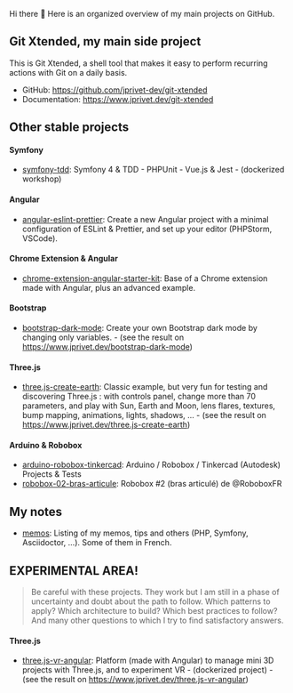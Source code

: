 Hi there 👋 Here is an organized overview of my main projects on GitHub.

## Git Xtended, my main side project

This is Git Xtended, a shell tool that makes it easy to perform recurring actions with Git on a daily basis.

* GitHub: https://github.com/jprivet-dev/git-xtended
* Documentation: https://www.jprivet.dev/git-xtended

## Other stable projects

#### Symfony

* [symfony-tdd](https://github.com/jprivet-dev/symfony-tdd): Symfony 4 & TDD - PHPUnit - Vue.js & Jest - (dockerized workshop)

#### Angular

* [angular-eslint-prettier](https://github.com/jprivet-dev/angular-eslint-prettier): Create a new Angular project with a minimal configuration of ESLint & Prettier, and set up your editor (PHPStorm, VSCode).

#### Chrome Extension & Angular

* [chrome-extension-angular-starter-kit](https://github.com/jprivet-dev/chrome-extension-angular-starter-kit): Base of a Chrome extension made with Angular, plus an advanced example.

#### Bootstrap

* [bootstrap-dark-mode](https://github.com/jprivet-dev/bootstrap-dark-mode): Create your own Bootstrap dark mode by changing only variables. - (see the result on https://www.jprivet.dev/bootstrap-dark-mode)

#### Three.js

* [three.js-create-earth](https://github.com/jprivet-dev/three.js-create-earth): Classic example, but very fun for testing and discovering Three.js : with controls panel, change more than 70 parameters, and play with Sun, Earth and Moon, lens flares, textures, bump mapping, animations, lights, shadows, … - (see the result on https://www.jprivet.dev/three.js-create-earth)

#### Arduino & Robobox

* [arduino-robobox-tinkercad](https://github.com/jprivet-dev/arduino-robobox-tinkercad): Arduino / Robobox / Tinkercad (Autodesk) Projects & Tests
* [robobox-02-bras-articule](https://github.com/jprivet-dev/robobox-02-bras-articule): Robobox #2 (bras articulé) de @RoboboxFR

## My notes

* [memos](https://github.com/jprivet-dev/memos): Listing of my memos, tips and others (PHP, Symfony, Asciidoctor, ...). Some of them in French.

## EXPERIMENTAL AREA!

> Be careful with these projects. They work but I am still in a phase of uncertainty and doubt about the path to follow. Which patterns to apply? Which architecture to build? Which best practices to follow? And many other questions to which I try to find satisfactory answers.

#### Three.js

* [three.js-vr-angular](https://github.com/jprivet-dev/three.js-vr-angular): Platform (made with Angular) to manage mini 3D projects with Three.js, and to experiment VR - (dockerized project) - (see the result on https://www.jprivet.dev/three.js-vr-angular)
